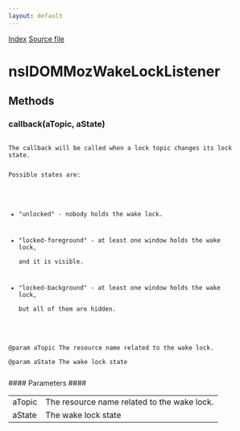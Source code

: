 ```yaml
---
layout: default
---
```

<div id='links'><a href="../index.html">Index</a>
<a href="http://dxr.mozilla.org/mozilla-central/source/dom/power/nsIDOMWakeLockListener.idl">Source file</a>
</div>

# nsIDOMMozWakeLockListener #

## Methods ##

### callback(aTopic, aState) ###
<code>  
The callback will be called when a lock topic changes its lock  
state.  
  
Possible states are:  
  
 - "unlocked" - nobody holds the wake lock.  
  
 - "locked-foreground" - at least one window holds the wake lock,  
   and it is visible.  
  
 - "locked-background" - at least one window holds the wake lock,  
   but all of them are hidden.  
  
@param aTopic The resource name related to the wake lock.  
@param aState The wake lock state  
  
</code>
#### Parameters ####

<table>

<tr>
<td>aTopic</td>
<td>The resource name related to the wake lock.  
</td>
</tr>

<tr>
<td>aState</td>
<td>The wake lock state  
</td>
</tr>

</table>
